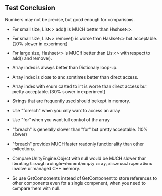 ## Test Conclusion

Numbers may not be precise, but good enough for comparisons.

*	For small size, List<> add() is MUCH better than Hashset<>.
*	For small size, List<> remove() is worse than Hashset<> but acceptable. (20% slower in experiment)
*	For large size, Hashset<> is MUCH better than List<> with respect to add() and remove().

*	Array index is always better than Dictionary loop-up.
*	Array index is close to and somtimes better than direct access.
*	Array index with enum casted to int is worse than direct access but pretty acceptable. (30% slower in experiment)

*	Strings that are frequently used should be kept in memory.

*	Use "foreach" when you only want to access an array
*	Use "for" when you want full control of the array
*	"foreach" is generally slower than "for" but pretty acceptable. (10% slower)
*	"foreach" provides MUCH faster readonly functionality than other collections.

*	Compare UnityEngine.Object with null would be MUCH slower than iterating through a single-element/empty array,
	since such operations involve unmanaged C++ memory.
*	So use GetComponents instead of GetComponent to store references to other components 
	even for a single component, when you need to compare them with null.
